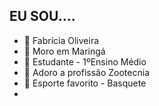 ## EU SOU....

- 👋 Fabrícia Oliveira
- 👀 Moro em Maringá
- 🌱 Estudante - 1ºEnsino Médio
- 💞️ Adoro a profissão Zootecnia 
- 🏀 Esporte favorito - Basquete 
- 

<!---
CRYSTAL070703/CRYSTAL070703 is a ✨ special ✨ repository because its `README.md` (this file) appears on your GitHub profile.
You can click the Preview link to take a look at your changes.
--->
